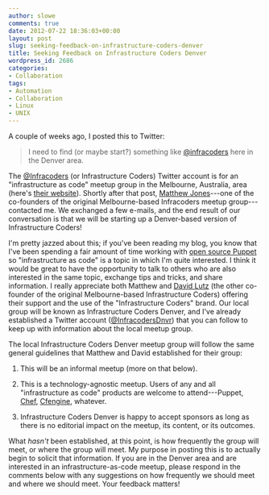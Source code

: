 ```yaml
---
author: slowe
comments: true
date: 2012-07-22 18:36:03+00:00
layout: post
slug: seeking-feedback-on-infrastructure-coders-denver
title: Seeking Feedback on Infrastructure Coders Denver
wordpress_id: 2686
categories:
- Collaboration
tags:
- Automation
- Collaboration
- Linux
- UNIX
---
```


A couple of weeks ago, I posted this to Twitter:

>I need to find (or maybe start?) something like [@infracoders](https://twitter.com/infracoders) here in the Denver area.

The [@Infracoders](https://twitter.com/infracoders) (or Infrastructure Coders) Twitter account is for an "infrastructure as code" meetup group in the Melbourne, Australia, area (here's [their website](http://www.meetup.com/Infrastructure-Coders/)). Shortly after that post, [Matthew Jones](https://twitter.com/geekle)---one of the co-founders of the original Melbourne-based Infracoders meetup group---contacted me. We exchanged a few e-mails, and the end result of our conversation is that we will be starting up a Denver-based version of Infrastructure Coders!

I'm pretty jazzed about this; if you've been reading my blog, you know that I've been spending a fair amount of time working with [open source Puppet](http://puppetlabs.com/puppet/puppet-open-source/) so "infrastructure as code" is a topic in which I'm quite interested. I think it would be great to have the opportunity to talk to others who are also interested in the same topic, exchange tips and tricks, and share information. I really appreciate both Matthew and [David Lutz](https://twitter.com/dlutzy) (the other co-founder of the original Melbourne-based Infrastructure Coders) offering their support and the use of the "Infrastructure Coders" brand. Our local group will be known as Infrastructure Coders Denver, and I've already established a Twitter account ([@InfracodersDnvr](https://twitter.com/InfracodersDnvr)) that you can follow to keep up with information about the local meetup group.

The local Infrastructure Coders Denver meetup group will follow the same general guidelines that Matthew and David established for their group:

1. This will be an informal meetup (more on that below).

2. This is a technology-agnostic meetup. Users of any and all "infrastructure as code" products are welcome to attend---Puppet, [Chef](http://www.opscode.com/chef/), [Cfengine](http://cfengine.com/), whatever.

3. Infrastructure Coders Denver is happy to accept sponsors as long as there is no editorial impact on the meetup, its content, or its outcomes.

What _hasn't_ been established, at this point, is how frequently the group will meet, or where the group will meet. My purpose in posting this is to actually begin to solicit that information. If you are in the Denver area and are interested in an infrastructure-as-code meetup, please respond in the comments below with any suggestions on how frequently we should meet and where we should meet. Your feedback matters!
